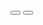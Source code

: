 <NAZO GALLERY>
<html lang="en">

<head>
  <meta charset="UTF-8">
  <title>CodePen - Full-Screen Responsive Image Slider</title>
  <link rel='stylesheet' href='https://cdnjs.cloudflare.com/ajax/libs/font-awesome/5.15.3/css/all.min.css'>
  <link rel="stylesheet" href="./style.css">
<style>
  @import url("https://fonts.googleapis.com/css2?family=Lexend:wght@400;400&display=swap");

* {
  box-sizing: border-box;
  margin: 0;
  padding: 0;
}

body {
  font-family: "Lexend", sans-serif;
  background-color: #362a2b;
  color: #e5ebf3;
}

.slider {
  position: relative;
  width: 100vw;
  height: 100vh;
  overflow: hidden;
}

.slide {
  position: absolute;
  top: 0;
  left: 0;
  width: 100%;
  height: 100%;
  opacity: 0;
  transition: opacity 0.5s ease-in-out;
}

.slide.current {
  opacity: 1;
}


.slide:first-child {
  background: url("1.jpg") no-repeat
    center top/cover;
}

.slide:nth-child(2) {
  background: url("2.jpg") no-repeat
    center top/cover;
}

.slide:nth-child(3) {
  background: url("3.jpg") no-repeat
    center top/cover;
}

.slide:nth-child(4) {
  background: url("4.jpg") no-repeat
    center top/cover;
}

.slide:nth-child(5) {
  background: url("5.jpg") no-repeat
    center top/cover;
}

.slide:nth-child(6) {
  background: url("6.jpg") no-repeat
    center top/cover;
}

.slide:nth-child(7) {
  background: url("7.jpg") no-repeat
    center top/cover;
}

.slide:nth-child(8) {
  background: url("8.jpg") no-repeat
    center top/cover;
}

.slide:nth-child(9) {
  background: url("9.jpg") no-repeat
    center top/cover;
}

.slide:nth-child(10) {
  background: url("10.jpg") no-repeat
    center top/cover;
}

.slide:nth-child(11) {
  background: url("11.jpg") no-repeat
    center top/cover;
}

.slide:nth-child(12) {
  background: url("12.jpg") no-repeat
    center top/cover;
}

.slide:nth-child(13) {
  background: url("13.jpg") no-repeat
    center top/cover;
}

.slide:nth-child(14) {
  background: url("14.jpg") no-repeat
    center top/cover;
}


.slide:nth-child(15) {
  background: url("15.jpg") no-repeat
    center top/cover;
}


.slide:nth-child(15) {
  background: url("15.jpg") no-repeat
    center top/cover;
}


.slide:nth-child(16) {
  background: url("16.jpg") no-repeat
    center top/cover;
}


.slide:nth-child(17) {
  background: url("17.jpg") no-repeat
    center top/cover;
}


.slide:nth-child(18) {
  background: url("18.jpg") no-repeat
    center top/cover;
}


.slide:nth-child(19) {
  background: url("19.jpg") no-repeat
    center top/cover;
}


.slide:nth-child(20) {
  background: url("20.jpg") no-repeat
    center top/cover;
}


.slide:nth-child(21) {
  background: url("21.jpg") no-repeat
    center top/cover;
}


.slide:nth-child(22) {
  background: url("22.jpg") no-repeat
    center top/cover;
}


.slide:nth-child(23) {
  background: url("23.jpg") no-repeat
    center top/cover;
}


.slide:nth-child(24) {
  background: url("24.jpg") no-repeat
    center top/cover;
}


.slide:nth-child(25) {
  background: url("25.jpg") no-repeat
    center top/cover;
}


.slide:nth-child(26) {
  background: url("26.jpg") no-repeat
    center top/cover;
}


.slide:nth-child(27) {
  background: url("27.jpg") no-repeat
    center top/cover;
}


.slide:nth-child(28) {
  background: url("28.jpg") no-repeat
    center top/cover;
}


.slide:nth-child(29) {
  background: url("29.jpg") no-repeat
    center top/cover;
}


.slide:nth-child(30) {
  background: url("30.jpg") no-repeat
    center top/cover;
}


.slide:nth-child(31) {
  background: url("31.jpg") no-repeat
    center top/cover;
}


.slide:nth-child(32) {
  background: url("32.jpg") no-repeat
    center top/cover;
}


.slide:nth-child(33) {
  background: url("33.jpg") no-repeat
    center top/cover;
}


.slide:nth-child(34) {
  background: url("34.jpg") no-repeat
    center top/cover;
}


.slide:nth-child(35) {
  background: url("35.jpg") no-repeat
    center top/cover;
}


.slide:nth-child(36) {
  background: url("36.jpg") no-repeat
    center top/cover;
}


.slide:nth-child(37) {
  background: url("37.jpg") no-repeat
    center top/cover;
}


.slide:nth-child(38) {
  background: url("38.jpg") no-repeat
    center top/cover;
}


.slide:nth-child(39) {
  background: url("39.jpg") no-repeat
    center top/cover;
}


.slide:nth-child(40) {
  background: url("40.jpg") no-repeat
    center top/cover;
}


.slide:nth-child(41) {
  background: url("41.jpg") no-repeat
    center top/cover;
}


.slide:nth-child(42) {
  background: url("42.jpg") no-repeat
    center top/cover;
}


.slide:nth-child(43) {
  background: url("43.jpg") no-repeat
    center top/cover;
}


.slide:nth-child(44) {
  background: url("44.jpg") no-repeat
    center top/cover;
}


.slide:nth-child(45) {
  background: url("45.jpg") no-repeat
    center top/cover;
}


.slide:nth-child(46) {
  background: url("46.jpg") no-repeat
    center top/cover;
}


.slide:nth-child(47) {
  background: url("47.jpg") no-repeat
    center top/cover;
}


.slide:nth-child(48) {
  background: url("48.jpg") no-repeat
    center top/cover;
}


.slide:nth-child(49) {
  background: url("49.jpg") no-repeat
    center top/cover;
}


.buttons button#prev {
  position: absolute;
  top: 50%;
  left: 1rem;
}

.buttons button#next {
  position: absolute;
  top: 50%;
  right: 1rem;
}

.buttons button {
  border: 2px solid #e5ebf3;
  background-color: transparent;
  color: #e5ebf3;
  cursor: pointer;
  padding: 13px 15px;
  border-radius: 50%;
  outline: none;
}

.buttons button:hover {
  background-color: #e5ebf3;
  color: #362a2b;
}

@media (min-width: 640px) and (min-height: 640px) {
  .slide .content {
    bottom: 70px;
    left: -600px;
    width: 600px;
    padding: 2rem;
    line-height: 1.6;
  }

  .slide .content h1 {
    font-size: 2rem;
  }

  .slide.current .content {
    transform: translateX(600px);
  }
}
</style>
</head>

<body>
  <!-- partial:index.partial.html -->
  <div class="slider">
    <div class="slide current"></div>
    <div class="slide"></div>
    <div class="slide"></div>
    <div class="slide"></div>
    <div class="slide"></div>
    <div class="slide"></div>
    <div class="slide"></div>
    <div class="slide"></div>
    <div class="slide"></div>
    <div class="slide"></div>
    <div class="slide"></div>
    <div class="slide"></div>
    <div class="slide"></div>
    <div class="slide"></div>
    <div class="slide"></div>
    <div class="slide"></div>
    <div class="slide"></div>
    <div class="slide"></div>
    <div class="slide"></div>
    <div class="slide"></div>
    <div class="slide"></div>
    <div class="slide"></div>
    <div class="slide"></div>
    <div class="slide"></div>
    <div class="slide"></div>
    <div class="slide"></div>
    <div class="slide"></div>
    <div class="slide"></div>
    <div class="slide"></div>
    <div class="slide"></div>
    <div class="slide"></div>
    <div class="slide"></div>
    <div class="slide"></div>
    <div class="slide"></div>
    <div class="slide"></div>
    <div class="slide"></div>
    <div class="slide"></div>
    <div class="slide"></div>
    <div class="slide"></div>
    <div class="slide"></div>
    <div class="slide"></div>
    <div class="slide"></div>
    <div class="slide"></div>
    <div class="slide"></div>
    <div class="slide"></div>
    <div class="slide"></div>
    <div class="slide"></div>
    <div class="slide"></div>
    <div class="slide"></div>

  </div>
  <div class="buttons">
    <button id="prev"><i class="fas fa-arrow-left"></i></button>
    <button id="next"><i class="fas fa-arrow-right"></i></button>
  </div>
  <!-- partial -->
  <script>
    const slides = document.querySelectorAll(".slide");
    const nextButton = document.getElementById("next");
    const prevButton = document.getElementById("prev");
    const auto = true;
    const intervalTime = 5000;
    let slideInterval;

    const nextSlide = () => {
      const current = document.querySelector(".current");
      current.classList.remove("current");
      if (current.nextElementSibling) {
        current.nextElementSibling.classList.add("current");
      } else {
        slides[0].classList.add("current");
      }
    };

    const prevSlide = () => {
      const current = document.querySelector(".current");
      current.classList.remove("current");
      if (current.previousElementSibling) {
        current.previousElementSibling.classList.add("current");
      } else {
        slides[slides.length - 1].classList.add("current");
      }
    };

    nextButton.addEventListener("click", () => {
      nextSlide();
      if (auto) {
        clearInterval(slideInterval);
        slideInterval = setInterval(nextSlide, intervalTime);
      }
    });
    prevButton.addEventListener("click", () => {
      prevSlide();
      if (auto) {
        clearInterval(slideInterval);
        slideInterval = setInterval(nextSlide, intervalTime);
      }
    });

    if (auto) {
      slideInterval = setInterval(nextSlide, intervalTime);
    }

  </script>

</body>

</html>
